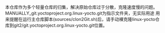 本仓库作为多个轻量仓库的归集，解决原始仓库过于分散，克隆速度慢的问题。
MANUALLY_git.yoctoproject.org.linux-yocto.git为指示文件夹，无实际用途
	用来提醒在运行主仓库脚本(sources/clon2Git.sh)后，请手动裸克隆linux-yocto仓库到git2/git.yoctoproject.org.linux-yocto.git位置。
